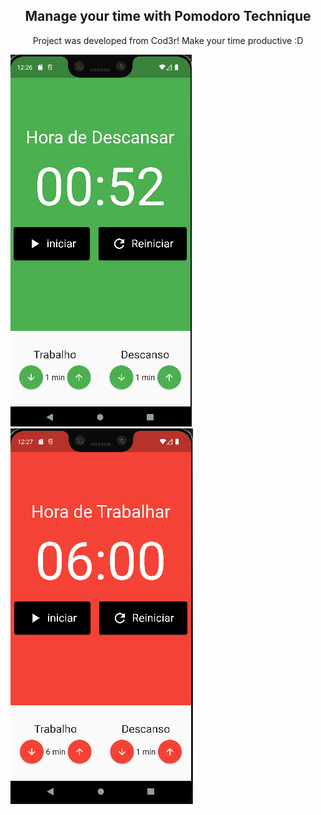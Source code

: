 <h2 align= "center"> Manage your time with Pomodoro Technique </h2>

<p align="center">Project was developed from Cod3r! Make your time productive :D </p>

![First Image](assets/p1.png) ![Second Image](assets/p2.png)
